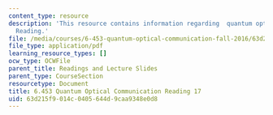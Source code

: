 ```yaml
---
content_type: resource
description: 'This resource contains information regarding  quantum optical communication:
  Reading.'
file: /media/courses/6-453-quantum-optical-communication-fall-2016/63d215f9014c0405644d9caa9348e0d8_MIT6_453F16_Lect17_Notes.pdf
file_type: application/pdf
learning_resource_types: []
ocw_type: OCWFile
parent_title: Readings and Lecture Slides
parent_type: CourseSection
resourcetype: Document
title: 6.453 Quantum Optical Communication Reading 17
uid: 63d215f9-014c-0405-644d-9caa9348e0d8
---
```

